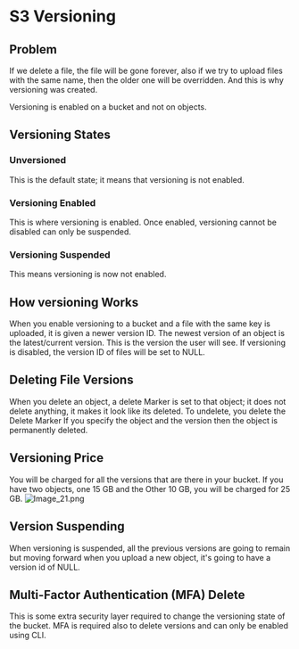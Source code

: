 # S3 Versioning

## Problem 
If we delete a file, the file will be gone forever, 
also if we try to upload files with the same name, then the older one will be overridden. 
And this is why versioning was created.

Versioning is enabled on a bucket and not on objects.

## Versioning States

### Unversioned 
This is the default state; it means that versioning is not enabled.

### Versioning Enabled 
This is where versioning is enabled. Once enabled, versioning cannot be disabled can only be suspended.
### Versioning Suspended
This means versioning is now not enabled.

## How versioning Works
When you enable versioning to a bucket and a file with the same key is uploaded, 
it is given a newer version ID.
The newest version of an object is the latest/current version. This is the version the user will see.
If versioning is disabled, the version ID of files will be set to NULL.

## Deleting File Versions
When you delete an object, a delete Marker is set to that object;
it does not delete anything, it makes it look like its deleted.
To undelete, you delete the Delete Marker
If you specify the object and the version then the object is permanently deleted.

## Versioning Price
You will be charged for all the versions that are there in your bucket.
If you have two objects, one 15 GB and the Other 10 GB, you will be charged for 25 GB.
![Image_21.png](image_21.png)

## Version Suspending 

When versioning is suspended, all the previous versions are going to remain  but moving forward when you upload
a new object, it's going to have a version id of NULL.

## Multi-Factor Authentication (MFA) Delete
This is some extra security layer required to change the versioning state of the bucket.
MFA is required also to delete versions and can only be enabled using CLI.


